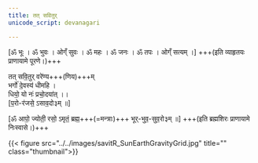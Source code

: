 ```yaml
---
title: तत् सवितुर्
unicode_script: devanagari

---
```


[ॐ भूः । ॐ भुवः । ओग्ँ सुवः । ॐ महः । ॐ जनः । ॐ तपः । ओग्ँ सत्यम् ।] +++(इति व्याहृतयः प्राणायामे पूरणे।)+++

तत् सवि॒तुर् वरे॑ण्य+++(णिय)+++म्  
भर्गो॑ दे॒वस्य॑ धीमहि ।  
धियो॒ यो नः॑ प्रचो॒दया॑त् ।।  
[प॒रो-र॑जसे॒ ऽसाव॒दो३म् ॥]

[ॐ आपो॒ ज्योती॒ रसो॒ ऽमृतं॒ ब्रह्म॒+++(=मन्त्राः)+++ भूर्-भुव॒-सुव॒रो३म् ॥] +++(इति ब्रह्मशिरः प्राणायामे निःस्वासे।)+++

{{< figure src="../../images/savitR_SunEarthGravityGrid.jpg" title="" class="thumbnail">}}

